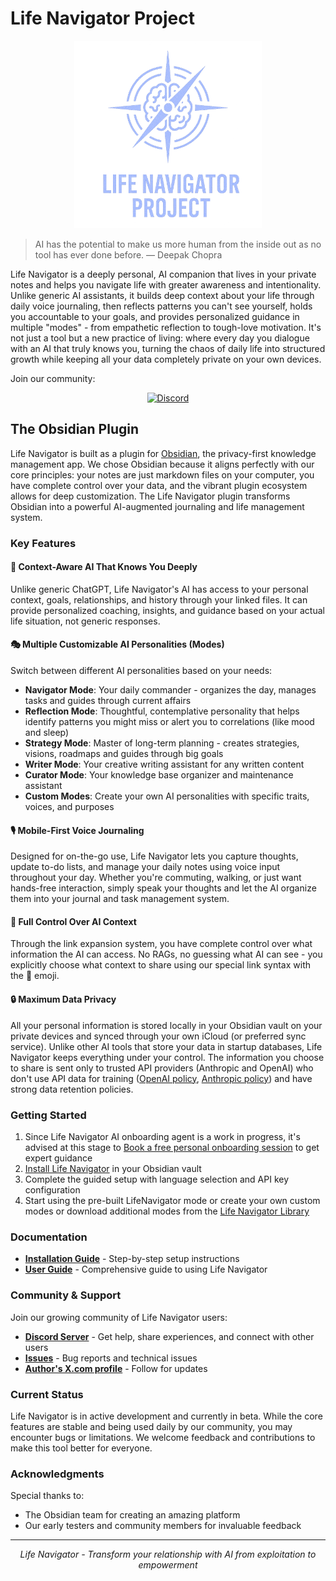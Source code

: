 # Life Navigator Project

<div align="center">
  <img src="./logo.png" width="300" alt="Life Navigator Project Logo">
</div>

> AI has the potential to make us more human from the inside out as no tool has ever done before.
 — Deepak Chopra

Life Navigator is a deeply personal, AI companion that lives in your private notes and helps you navigate life with greater awareness and intentionality. Unlike generic AI assistants, it builds deep context about your life through daily voice journaling, then reflects patterns you can't see yourself, holds you accountable to your goals, and provides personalized guidance in multiple "modes" - from empathetic reflection to tough-love motivation. It's not just a tool but a new practice of living: where every day you dialogue with an AI that truly knows you, turning the chaos of daily life into structured growth while keeping all your data completely private on your own devices.

Join our community:

<div align="center">
  <a href="https://discord.gg/VrxZdr3JWH">
    <img src="https://img.shields.io/badge/Discord-Server-5865F2.svg?logo=discord&label=Life%20Navigator%20Community&style=flat" alt="Discord">
  </a>
</div>

## The Obsidian Plugin

Life Navigator is built as a plugin for [Obsidian](https://obsidian.md), the privacy-first knowledge management app. We chose Obsidian because it aligns perfectly with our core principles: your notes are just markdown files on your computer, you have complete control over your data, and the vibrant plugin ecosystem allows for deep customization. The Life Navigator plugin transforms Obsidian into a powerful AI-augmented journaling and life management system.

### Key Features

#### 🧠 **Context-Aware AI That Knows You Deeply**
Unlike generic ChatGPT, Life Navigator's AI has access to your personal context, goals, relationships, and history through your linked files. It can provide personalized coaching, insights, and guidance based on your actual life situation, not generic responses.

#### 🎭 **Multiple Customizable AI Personalities (Modes)**
Switch between different AI personalities based on your needs:
- **Navigator Mode**: Your daily commander - organizes the day, manages tasks and guides through current affairs
- **Reflection Mode**: Thoughtful, contemplative personality that helps identify patterns you might miss or alert you to correlations (like mood and sleep)
- **Strategy Mode**: Master of long-term planning - creates strategies, visions, roadmaps and guides through big goals
- **Writer Mode**: Your creative writing assistant for any written content
- **Curator Mode**: Your knowledge base organizer and maintenance assistant
- **Custom Modes**: Create your own AI personalities with specific traits, voices, and purposes

#### 🎙️ **Mobile-First Voice Journaling**
Designed for on-the-go use, Life Navigator lets you capture thoughts, update to-do lists, and manage your daily notes using voice input throughout your day. Whether you're commuting, walking, or just want hands-free interaction, simply speak your thoughts and let the AI organize them into your journal and task management system.

#### 🧭 **Full Control Over AI Context**
Through the link expansion system, you have complete control over what information the AI can access. No RAGs, no guessing what AI can see - you explicitly choose what context to share using our special link syntax with the 🧭 emoji.

#### 🔒 **Maximum Data Privacy**
All your personal information is stored locally in your Obsidian vault on your private devices and synced through your own iCloud (or preferred sync service). Unlike other AI tools that store your data in startup databases, Life Navigator keeps everything under your control. The information you choose to share is sent only to trusted API providers (Anthropic and OpenAI) who don't use API data for training ([OpenAI policy](https://community.openai.com/t/data-privacy-with-openai-api/929399), [Anthropic policy](https://privacy.anthropic.com/en/articles/7996868-is-my-data-used-for-model-training)) and have strong data retention policies.

### Getting Started

1. Since Life Navigator AI onboarding agent is a work in progress, it's advised at this stage to [Book a free personal onboarding session](https://calendly.com/maciej-cielecki/new-meeting) to get expert guidance
1. [Install Life Navigator](library/en/Docs/Installation.md) in your Obsidian vault
2. Complete the guided setup with language selection and API key configuration
3. Start using the pre-built LifeNavigator mode or create your own custom modes or download additional modes from the [Life Navigator Library](library/)

### Documentation

- **[Installation Guide](library/en/Docs/Installation.md)** - Step-by-step setup instructions
- **[User Guide](library/en/Docs/User%20Guide.md)** - Comprehensive guide to using Life Navigator

### Community & Support

Join our growing community of Life Navigator users:

- **[Discord Server](https://discord.gg/VrxZdr3JWH)** - Get help, share experiences, and connect with other users
- **[Issues](https://github.com/cielecki/life-navigator/issues)** - Bug reports and technical issues
- **[Author's X.com profile](http://x.com/mcielecki)** - Follow for updates

### Current Status

Life Navigator is in active development and currently in beta. While the core features are stable and being used daily by our community, you may encounter bugs or limitations. We welcome feedback and contributions to make this tool better for everyone.

### Acknowledgments

Special thanks to:
- The Obsidian team for creating an amazing platform
- Our early testers and community members for invaluable feedback

---

<div align="center">
  <i>Life Navigator - Transform your relationship with AI from exploitation to empowerment</i>
</div>


